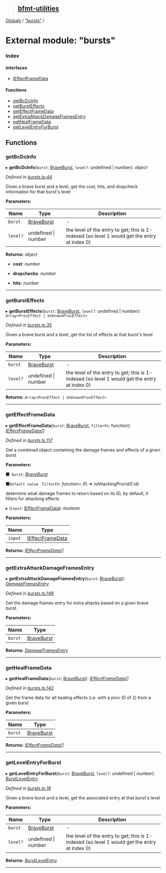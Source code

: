 > ## [bfmt-utilities](../README.md)

[Globals](../globals.md) / ["bursts"](_bursts_.md) /

# External module: "bursts"

### Index

#### Interfaces

* [IEffectFrameData](../interfaces/_bursts_.ieffectframedata.md)

#### Functions

* [getBcDcInfo](_bursts_.md#getbcdcinfo)
* [getBurstEffects](_bursts_.md#getbursteffects)
* [getEffectFrameData](_bursts_.md#geteffectframedata)
* [getExtraAttackDamageFramesEntry](_bursts_.md#getextraattackdamageframesentry)
* [getHealFrameData](_bursts_.md#gethealframedata)
* [getLevelEntryForBurst](_bursts_.md#getlevelentryforburst)

## Functions

###  getBcDcInfo

▸ **getBcDcInfo**(`burst`: [BraveBurst](_datamine_types_d_.md#braveburst), `level?`: undefined | number): *object*

*Defined in [bursts.ts:44](https://github.com/BluuArc/bfmt-utilities/blob/c9b209e/src/bursts.ts#L44)*

Given a brave burst and a level, get the cost, hits, and dropcheck information for that burst's level

**Parameters:**

Name | Type | Description |
------ | ------ | ------ |
`burst` | [BraveBurst](_datamine_types_d_.md#braveburst) | - |
`level?` | undefined \| number | the level of the entry to get; this is 1-indexed (so level 1 would get the entry at index 0)  |

**Returns:** *object*

* **cost**: *number*

* **dropchecks**: *number*

* **hits**: *number*

___

###  getBurstEffects

▸ **getBurstEffects**(`burst`: [BraveBurst](_datamine_types_d_.md#braveburst), `level?`: undefined | number): *`Array<ProcEffect | UnknownProcEffect>`*

*Defined in [bursts.ts:35](https://github.com/BluuArc/bfmt-utilities/blob/c9b209e/src/bursts.ts#L35)*

Given a brave burst and a level, get the list of effects at that burst's level

**Parameters:**

Name | Type | Description |
------ | ------ | ------ |
`burst` | [BraveBurst](_datamine_types_d_.md#braveburst) | - |
`level?` | undefined \| number | the level of the entry to get; this is 1-indexed (so level 1 would get the entry at index 0)  |

**Returns:** *`Array<ProcEffect | UnknownProcEffect>`*

___

###  getEffectFrameData

▸ **getEffectFrameData**(`burst`: [BraveBurst](_datamine_types_d_.md#braveburst), `filterFn`: function): *[IEffectFrameData](../interfaces/_bursts_.ieffectframedata.md)[]*

*Defined in [bursts.ts:117](https://github.com/BluuArc/bfmt-utilities/blob/c9b209e/src/bursts.ts#L117)*

Get a combined object containing the damage frames and effects of a given burst

**Parameters:**

■` burst`: *[BraveBurst](_datamine_types_d_.md#braveburst)*

■`Default value` ` filterFn`: *function*=  (f) => isAttackingProcId(f.id)

determine what damage frames to return based on its ID; by default, it filters for attacking effects

▸ (`input`: [IEffectFrameData](../interfaces/_bursts_.ieffectframedata.md)): *boolean*

**Parameters:**

Name | Type |
------ | ------ |
`input` | [IEffectFrameData](../interfaces/_bursts_.ieffectframedata.md) |

**Returns:** *[IEffectFrameData](../interfaces/_bursts_.ieffectframedata.md)[]*

___

###  getExtraAttackDamageFramesEntry

▸ **getExtraAttackDamageFramesEntry**(`burst`: [BraveBurst](_datamine_types_d_.md#braveburst)): *[DamageFramesEntry](_datamine_types_d_.md#damageframesentry)*

*Defined in [bursts.ts:149](https://github.com/BluuArc/bfmt-utilities/blob/c9b209e/src/bursts.ts#L149)*

Get the damage frames entry for extra attacks based on a given brave burst.

**Parameters:**

Name | Type |
------ | ------ |
`burst` | [BraveBurst](_datamine_types_d_.md#braveburst) |

**Returns:** *[DamageFramesEntry](_datamine_types_d_.md#damageframesentry)*

___

###  getHealFrameData

▸ **getHealFrameData**(`burst`: [BraveBurst](_datamine_types_d_.md#braveburst)): *[IEffectFrameData](../interfaces/_bursts_.ieffectframedata.md)[]*

*Defined in [bursts.ts:142](https://github.com/BluuArc/bfmt-utilities/blob/c9b209e/src/bursts.ts#L142)*

Get the frame data for all healing effects (i.e. with a proc ID of 2) from a given burst

**Parameters:**

Name | Type |
------ | ------ |
`burst` | [BraveBurst](_datamine_types_d_.md#braveburst) |

**Returns:** *[IEffectFrameData](../interfaces/_bursts_.ieffectframedata.md)[]*

___

###  getLevelEntryForBurst

▸ **getLevelEntryForBurst**(`burst`: [BraveBurst](_datamine_types_d_.md#braveburst), `level?`: undefined | number): *[BurstLevelEntry](_datamine_types_d_.md#burstlevelentry)*

*Defined in [bursts.ts:16](https://github.com/BluuArc/bfmt-utilities/blob/c9b209e/src/bursts.ts#L16)*

Given a brave burst and a level, get the associated entry at that burst's level

**Parameters:**

Name | Type | Description |
------ | ------ | ------ |
`burst` | [BraveBurst](_datamine_types_d_.md#braveburst) | - |
`level?` | undefined \| number | the level of the entry to get; this is 1-indexed (so level 1 would get the entry at index 0)  |

**Returns:** *[BurstLevelEntry](_datamine_types_d_.md#burstlevelentry)*

___